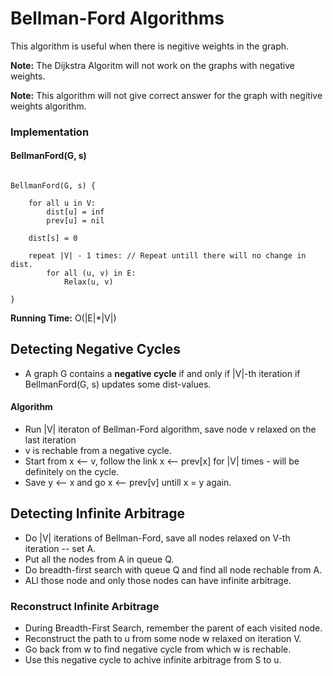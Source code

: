 # Bellman-Ford Algorithms

This algorithm is useful when there is negitive weights in the graph.

**Note:** The Dijkstra Algoritm will not work on the graphs with negative weights.

**Note:** This algorithm will not give correct answer for the graph with negitive weights algorithm.

### Implementation

#### BellmanFord(G, s)

```

BellmanFord(G, s) {

	for all u in V:
		dist[u] = inf
		prev[u] = nil

	dist[s] = 0

	repeat |V| - 1 times: // Repeat untill there will no change in dist.
		for all (u, v) in E:
			Relax(u, v)

}

```

**Running Time:** O(|E|*|V|)

## Detecting Negative Cycles

- A graph G contains a **negative cycle** if and only if |V|-th iteration if BellmanFord(G, s) updates some dist-values.


#### Algorithm

- Run |V| iteraton of Bellman-Ford algorithm, save node v relaxed on the last iteration
- v is rechable from a negative cycle.
- Start from x <-- v, follow the link x <-- prev[x] for |V| times - will be definitely on the cycle.
- Save y <-- x and go x <-- prev[v] untill x = y again.

## Detecting Infinite Arbitrage

- Do |V| iterations of Bellman-Ford, save all nodes relaxed on V-th iteration -- set A.
- Put all the nodes from A in queue Q.
- Do breadth-first search with queue Q and find all node rechable from A.
- ALl those node and only those nodes can have infinite arbitrage.

### Reconstruct Infinite Arbitrage

- During Breadth-First Search, remember the parent of each visited node.
- Reconstruct the path to u from some node w relaxed on iteration V.
- Go back from w to find negative cycle from which w is rechable.
- Use this negative cycle to achive infinite arbitrage from S to u.